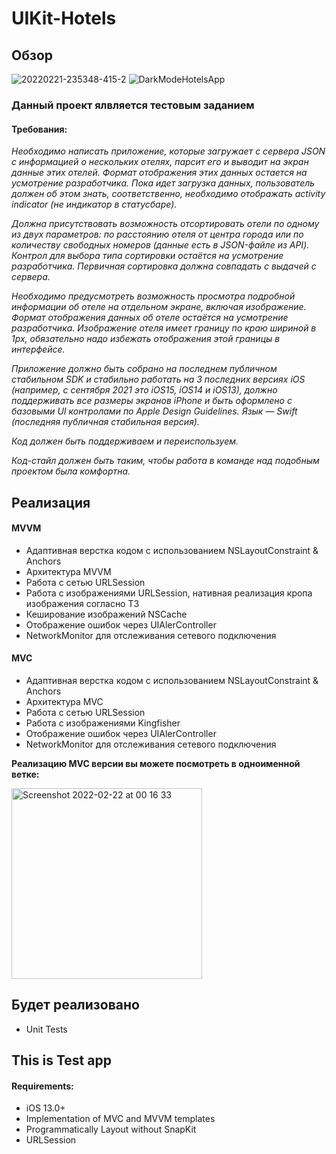 # UIKit-Hotels 
## Обзор 
![20220221-235348-415-2](https://user-images.githubusercontent.com/61357670/155025630-02870146-d69e-4f9f-83f4-d2ddf2f33b88.gif)
![DarkModeHotelsApp](https://user-images.githubusercontent.com/61357670/152828198-edf2c79d-d511-4318-baf5-149c35dd91d4.jpg)

### Данный проект ялвляется тестовым заданием  
#### Требования:
*Необходимо написать приложение, которые загружает с сервера JSON с информацией о нескольких отелях, парсит его и выводит на экран данные этих отелей. Формат отображения этих данных остается на усмотрение разработчика. Пока идет загрузка данных, пользователь должен об этом знать, соответственно, необходимо отображать activity indicator (не индикатор в статусбаре).*

*Должна присутствовать возможность отсортировать отели по одному из двух параметров: по расстоянию отеля от центра города или по количеству свободных номеров (данные есть в JSON-файле из API). Контрол для выбора типа сортировки остаётся на усмотрение разработчика. Первичная сортировка должна совпадать с выдачей с сервера.*

*Необходимо предусмотреть возможность просмотра подробной информации об отеле на отдельном экране, включая изображение. Формат отображения данных об отеле остаётся на усмотрение разработчика. Изображение отеля имеет границу по краю шириной в 1px, обязательно надо избежать отображения этой границы в интерфейсе.*

*Приложение должно быть собрано на последнем публичном стабильном SDK и стабильно работать на 3 последних версиях iOS (например, с сентября 2021 это iOS15, iOS14 и iOS13), должно поддерживать все размеры экранов iPhone и быть оформлено с базовыми UI контролами по Apple Design Guidelines. Язык — Swift (последняя публичная стабильная версия).*

*Код должен быть поддерживаем и переиспользуем.*

*Код-стайл должен быть таким, чтобы работа в команде над подобным проектом была комфортна.*

## Реализация 
#### MVVM
- Адаптивная верстка кодом с использованием NSLayoutConstraint & Anchors
- Архитектура MVVM 
- Работа с сетью URLSession 
- Работа с изображениями URLSession, нативная реализация кропа изображения согласно ТЗ
- Кеширование изображений NSCache 
- Отображение ошибок через UIAlerController
- NetworkMonitor для отслеживания сетевого подключения 

#### MVC
- Адаптивная верстка кодом с использованием NSLayoutConstraint & Anchors
- Архитектура MVC 
- Работа с сетью URLSession 
- Работа с изображениями Kingfisher
- Отображение ошибок через UIAlerController
- NetworkMonitor для отслеживания сетевого подключения

**Реализацию MVC версии вы можете посмотреть в одноименной ветке:** 

<img width="305" alt="Screenshot 2022-02-22 at 00 16 33" src="https://user-images.githubusercontent.com/61357670/155027338-62a69054-1ac2-4865-b854-491ee3338b8e.png">

## Будет реализовано 
- Unit Tests 

## This is Test app 
#### Requirements:
* iOS 13.0+
* Implementation of MVC and MVVM templates
* Programmatically Layout without SnapKit
* URLSession
